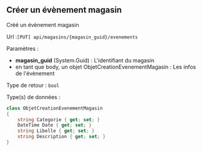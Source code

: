 ## <span id='creer'>Créer un évènement magasin</span>

Créé un évènement magasin

Url :`[PUT] api/magasins/{magasin_guid}/evenements`

Paramètres : 

- **magasin_guid** (System.Guid) : L'identifiant du magasin
- en tant que body, un objet ObjetCreationEvenementMagasin : Les infos de l'évènement

Type de retour : `bool`

Type(s) de données :

```csharp
class ObjetCreationEvenementMagasin
{
	string Categorie { get; set; }
	DateTime Date { get; set; }
	string Libelle { get; set; }
	string Description { get; set; }
}

```

